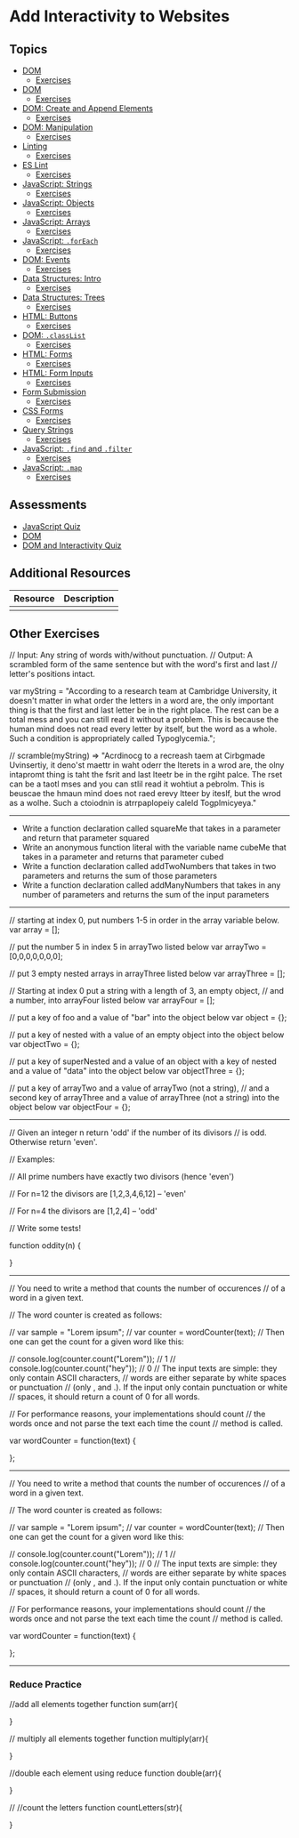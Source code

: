 # Add Interactivity to Websites

## Topics

* [DOM](topics/dom-1)
  * [Exercises](topics/dom-1/exercises)
* [DOM](topics/dom-query-selectors)
  * [Exercises](topics/dom-query-selectors/exercises)
* [DOM: Create and Append Elements](topics/dom-create-append-elements)
  * [Exercises](topics/dom-create-append-elements/exercises)
* [DOM: Manipulation](topics/dom-manipulation)
  * [Exercises](topics/dom-manipulation/exercises)
* [Linting](topics/linting)
  * [Exercises](topics/linting/exercises)
* [ES Lint](topics/es-lint)
  * [Exercises](topics/linting/exercises)
* [JavaScript: Strings](topics/js-strings)
  * [Exercises](topics/js-strings/exercises)
* [JavaScript: Objects](topics/js-objects)
  * [Exercises](topics/js-objects/exercises)
* [JavaScript: Arrays](topics/js-arrays)
  * [Exercises](topics/js-arrays/exercises)
* [JavaScript: `.forEach`](topics/js-foreach)
  * [Exercises](topics/js-arrays/exercises)
* [DOM: Events](topics/dom-events)
  * [Exercises](topics/dom-events/exercises)
* [Data Structures: Intro](topics/data-structures-intro)
  * [Exercises](topics/data-structures-intro/exercises)
* [Data Structures: Trees](topics/data-structures-trees)
  * [Exercises](topics/data-structures-trees/exercises)
* [HTML: Buttons](topics/html-buttons)
  * [Exercises](topics/data-structures-trees/exercises)
* [DOM: `.classList`](topics/dom-classlist)
  * [Exercises](topics/dom-classlist/exercises)
* [HTML: Forms](topics/html-forms)
  * [Exercises](topics/html-forms/exercises)
* [HTML: Form Inputs](topics/html-form-inputs)
  * [Exercises](topics/html-form-inputs/exercises)
* [Form Submission](topics/form-submission)
  * [Exercises](topics/form-submission/exercises)
* [CSS Forms](topics/css-forms)
  * [Exercises](topics/css-forms/exercises)
* [Query Strings](topics/query-strings)
  * [Exercises](topics/query-strings/exercises)
* [JavaScript: `.find` and `.filter`](topics/js-find-filter)
  * [Exercises](topics/js-find-filter/exercises)
* [JavaScript: `.map`](topics/js-map)
  * [Exercises](topics/js-map/exercises)

## Assessments

* [JavaScript Quiz](assessments/js-quiz)
* [DOM](assessments/dom-quiz)
* [DOM and Interactivity Quiz](assessments/dom-and-interactivity-quiz)

## Additional Resources

| Resource | Description |
| --- | --- |
| []() | |

## Other Exercises

// Input: Any string of words with/without punctuation.
// Output: A scrambled form of the same sentence but with the word's first and last
//   letter's positions intact.

var myString = "According to a research team at Cambridge University, it doesn't matter in what order the letters in a word are, the only important thing is that the first and last letter be in the right place. The rest can be a total mess and you can still read it without a problem. This is because the human mind does not read every letter by itself, but the word as a whole. Such a condition is appropriately called Typoglycemia.";

// scramble(myString) => "Acrdinocg to a recreash taem at Cirbgmade Uvinsertiy, it deno'st maettr in waht oderr the lterets in a wrod are, the olny intapromt thing is taht the fsrit and last lteetr be in the rgiht palce. The rset can be a taotl mses and you can stlil read it wohtiut a pebrolm. This is beuscae the hmaun mind does not raed erevy ltteer by iteslf, but the wrod as a wolhe. Such a ctoiodnin is atrrpaplopeiy caleld Togplmicyeya."

---

* Write a function declaration called squareMe that takes in a parameter and return that parameter squared
* Write an anonymous function literal with the variable name cubeMe that takes in a parameter and returns that parameter cubed
* Write a function declaration called addTwoNumbers that takes in two parameters and returns the sum of those parameters
* Write a function declaration called addManyNumbers that takes in any number of parameters and returns the sum of the input parameters

---

// starting at index 0, put numbers 1-5 in order in the array variable below.
var array = [];

// put the number 5 in index 5 in arrayTwo listed below
var arrayTwo = [0,0,0,0,0,0,0];

// put 3 empty nested arrays in arrayThree listed below
var arrayThree = [];

// Starting at index 0 put a string with a length of 3, an empty object,
// and a number, into arrayFour listed below
var arrayFour = [];

// put a key of foo and a value of "bar" into the object below
var object = {};

// put a key of nested with a value of an empty object into the object below
var objectTwo = {};

// put a key of superNested and a value of an object with a key of nested and a value of "data" into the object below
var objectThree = {};

// put a key of arrayTwo and a value of arrayTwo (not a string),
// and a second key of arrayThree and a value of arrayThree (not a string) into the object below
var objectFour = {};

---

// Given an integer n return 'odd' if the number of its divisors 
// is odd. Otherwise return 'even'.

// Examples:

// All prime numbers have exactly two divisors (hence 'even')

// For n=12 the divisors are [1,2,3,4,6,12] – 'even'

// For n=4 the divisors are [1,2,4] – 'odd'

// Write some tests!

function oddity(n) {

}

---

// You need to write a method that counts the number of occurences 
// of a word in a given text.

// The word counter is created as follows:

// var sample  = "Lorem ipsum";
// var counter = wordCounter(text);
// Then one can get the count for a given word like this:

// console.log(counter.count("Lorem")); // 1
// console.log(counter.count("hey"));   // 0
// The input texts are simple: they only contain ASCII characters, 
// words are either separate by white spaces or punctuation 
// (only , and .). If the input only contain punctuation or white 
// spaces, it should return a count of 0 for all words.

// For performance reasons, your implementations should count 
// the words once and not parse the text each time the count 
// method is called.

var wordCounter = function(text) {

};

---

// You need to write a method that counts the number of occurences 
// of a word in a given text.

// The word counter is created as follows:

// var sample  = "Lorem ipsum";
// var counter = wordCounter(text);
// Then one can get the count for a given word like this:

// console.log(counter.count("Lorem")); // 1
// console.log(counter.count("hey"));   // 0
// The input texts are simple: they only contain ASCII characters, 
// words are either separate by white spaces or punctuation 
// (only , and .). If the input only contain punctuation or white 
// spaces, it should return a count of 0 for all words.

// For performance reasons, your implementations should count 
// the words once and not parse the text each time the count 
// method is called.

var wordCounter = function(text) {

};

---

### Reduce Practice

//add all elements together
function sum(arr){

}

// multiply all elements together
function multiply(arr){

}

//double each element using reduce
function double(arr){

}

// //count the letters
function countLetters(str){

}
